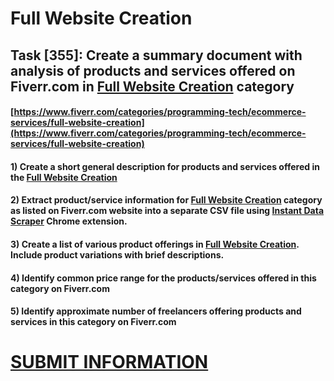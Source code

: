# Full Website Creation
## Task [355]: Create a summary document with analysis of products and services offered on Fiverr.com in [Full Website Creation](https://www.fiverr.com/categories/programming-tech/ecommerce-services/full-website-creation) category
#### [https://www.fiverr.com/categories/programming-tech/ecommerce-services/full-website-creation](https://www.fiverr.com/categories/programming-tech/ecommerce-services/full-website-creation)
#### 1) Create a short general description for products and services offered in the [Full Website Creation](https://www.fiverr.com/categories/programming-tech/ecommerce-services/full-website-creation)
#### 2) Extract product/service information for [Full Website Creation](https://www.fiverr.com/categories/programming-tech/ecommerce-services/full-website-creation) category as listed on Fiverr.com website into a separate CSV file using [Instant Data Scraper](https://chrome.google.com/webstore/detail/instant-data-scraper/ofaokhiedipichpaobibbnahnkdoiiah) Chrome extension.
#### 3) Create a list of various product offerings in [Full Website Creation](https://www.fiverr.com/categories/programming-tech/ecommerce-services/full-website-creation). Include product variations with brief descriptions.
#### 4) Identify common price range for the products/services offered in this category on Fiverr.com
#### 5) Identify approximate number of freelancers offering products and services in this category on Fiverr.com

# [SUBMIT INFORMATION](https://forms.office.com/r/8AEKjkLxKG)
